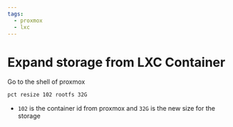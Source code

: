 ```yaml
---
tags:
  - proxmox
  - lxc
---
```


# Expand storage from LXC Container

Go to the shell of proxmox
```bash
pct resize 102 rootfs 32G
```
- `102` is the container id from proxmox and `32G` is the new size for the storage

